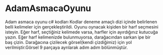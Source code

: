 # AdamAsmacaOyunu
Adam asmaca oyunu c# kodları
Kodlar deneme amaçlı dizi içinde belirlenen belli kelimeler için gerçekleştirildi.
Oyunu oynacak kişiden bir harf seçmesini isteyin. Eğer harf, seçtiğiniz kelimede varsa, harfler için ayırdığınız kutucuğa yazın. Eğer harf kelimenizde bulunmuyorsa, darağacından sarkan ipe bir baş çizin.
Darağacına çizilecek görsel(kendi çizdiğimiz) için yol verilmiştir.Görsel 9 parçaya ayrılarak adım adım bölünmüştür.
